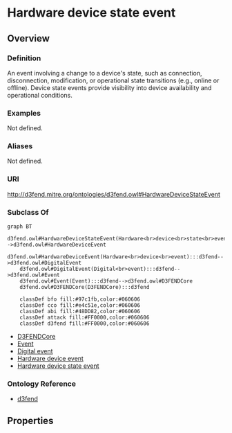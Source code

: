 # Hardware device state event

## Overview

### Definition
An event involving a change to a device's state, such as connection, disconnection, modification, or operational state transitions (e.g., online or offline). Device state events provide visibility into device availability and operational conditions.

### Examples
Not defined.

### Aliases
Not defined.

### URI
http://d3fend.mitre.org/ontologies/d3fend.owl#HardwareDeviceStateEvent

### Subclass Of
```mermaid
graph BT
    d3fend.owl#HardwareDeviceStateEvent(Hardware<br>device<br>state<br>event):::d3fend-->d3fend.owl#HardwareDeviceEvent
    d3fend.owl#HardwareDeviceEvent(Hardware<br>device<br>event):::d3fend-->d3fend.owl#DigitalEvent
    d3fend.owl#DigitalEvent(Digital<br>event):::d3fend-->d3fend.owl#Event
    d3fend.owl#Event(Event):::d3fend-->d3fend.owl#D3FENDCore
    d3fend.owl#D3FENDCore(D3FENDCore):::d3fend
    
    classDef bfo fill:#97c1fb,color:#060606
    classDef cco fill:#e4c51e,color:#060606
    classDef abi fill:#48DD82,color:#060606
    classDef attack fill:#FF0000,color:#060606
    classDef d3fend fill:#FF0000,color:#060606
```

- [D3FENDCore](/docs/ontology/reference/model/D3FENDCore/D3FENDCore.md)
- [Event](/docs/ontology/reference/model/D3FENDCore/Event/Event.md)
- [Digital event](/docs/ontology/reference/model/D3FENDCore/Event/Digital%20event/Digital%20event.md)
- [Hardware device event](/docs/ontology/reference/model/D3FENDCore/Event/Digital%20event/Hardware%20device%20event/Hardware%20device%20event.md)
- [Hardware device state event](/docs/ontology/reference/model/D3FENDCore/Event/Digital%20event/Hardware%20device%20event/Hardware%20device%20state%20event/Hardware%20device%20state%20event.md)


### Ontology Reference
- [d3fend](http://d3fend.mitre.org/ontologies/d3fend.owl#)

## Properties
